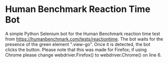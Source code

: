 # Human Benchmark Reaction Time Bot

A simple Python Selenium bot for the Human Benchmark reaction time test from https://humanbenchmark.com/tests/reactiontime. The bot waits for the presence of the green element ".view-go". Once it is detected, the bot clicks the button. Please note that this was made for Firefox; if using Chrome please change webdriver.Firefox() to webdriver.Chrome() on line 6.
